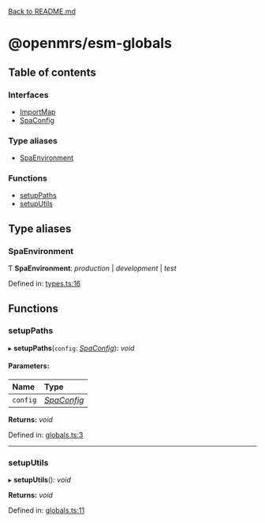 [Back to README.md](../README.md)

# @openmrs/esm-globals

## Table of contents

### Interfaces

- [ImportMap](interfaces/importmap.md)
- [SpaConfig](interfaces/spaconfig.md)

### Type aliases

- [SpaEnvironment](API.md#spaenvironment)

### Functions

- [setupPaths](API.md#setuppaths)
- [setupUtils](API.md#setuputils)

## Type aliases

### SpaEnvironment

Ƭ **SpaEnvironment**: *production* \| *development* \| *test*

Defined in: [types.ts:16](https://github.com/nk183/openmrs-esm-core/blob/master/packages/esm-globals/src/types.ts#L16)

## Functions

### setupPaths

▸ **setupPaths**(`config`: [*SpaConfig*](interfaces/spaconfig.md)): *void*

#### Parameters:

Name | Type |
:------ | :------ |
`config` | [*SpaConfig*](interfaces/spaconfig.md) |

**Returns:** *void*

Defined in: [globals.ts:3](https://github.com/nk183/openmrs-esm-core/blob/master/packages/esm-globals/src/globals.ts#L3)

___

### setupUtils

▸ **setupUtils**(): *void*

**Returns:** *void*

Defined in: [globals.ts:11](https://github.com/nk183/openmrs-esm-core/blob/master/packages/esm-globals/src/globals.ts#L11)
